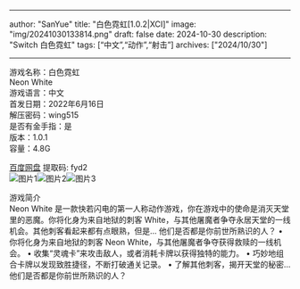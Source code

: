 
---
author: "SanYue"
title: "白色霓虹[1.0.2|XCI]"
image: "img/20241030133814.png"
draft: false
date: 2024-10-30
description: "Switch 白色霓虹"
tags: [“中文”,“动作”,“射击”]
archives: ["2024/10/30"]

---

游戏名称：白色霓虹   
Neon White    
游戏语言：中文  
首发日期：2022年6月16日  
解压密码：wing515  
是否有金手指：是  
版本：1.0.1   
容量：4.8G

[百度网盘](https://pan.baidu.com/s/1wOH4n0bxifKEX4-a7vcuag) 提取码: fyd2  
![图片1](img/c2c0eb97b.jpg)![图片2](img/65326988eeeaa.jpg)![图片3](img/87620e77065351.jpg)  

游戏简介  
Neon White 是一款快若闪电的第一人称动作游戏，你在游戏中的使命是消灭天堂里的恶魔。你将化身为来自地狱的刺客 White，与其他屠魔者争夺永居天堂的一线机会。其他刺客看起来都有点眼熟，但是... 他们是否都是你前世所熟识的人？
• 你将化身为来自地狱的刺客 Neon White，与其他屠魔者争夺获得救赎的一线机会。
• 收集“灵魂卡”来攻击敌人，或者消耗卡牌以获得独特的能力。
• 巧妙地组合卡牌以发现致胜捷径，不断打破通关记录。
• 了解其他刺客，揭开天堂的秘密... 他们是否都是你前世所熟识的人？
